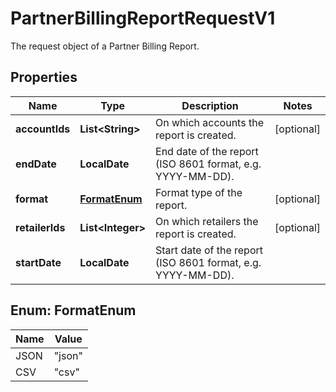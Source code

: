 

# PartnerBillingReportRequestV1

The request object of a Partner Billing Report.

## Properties

| Name | Type | Description | Notes |
|------------ | ------------- | ------------- | -------------|
|**accountIds** | **List&lt;String&gt;** | On which accounts the report is created. |  [optional] |
|**endDate** | **LocalDate** | End date of the report (ISO 8601 format, e.g. YYYY-MM-DD). |  |
|**format** | [**FormatEnum**](#FormatEnum) | Format type of the report. |  [optional] |
|**retailerIds** | **List&lt;Integer&gt;** | On which retailers the report is created. |  [optional] |
|**startDate** | **LocalDate** | Start date of the report (ISO 8601 format, e.g. YYYY-MM-DD). |  |



## Enum: FormatEnum

| Name | Value |
|---- | -----|
| JSON | &quot;json&quot; |
| CSV | &quot;csv&quot; |




